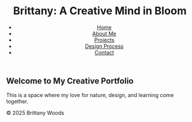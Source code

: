 <!DOCTYPE html>
<html lang="en">
<head>
  <meta charset="UTF-8" />
  <meta name="viewport" content="width=device-width, initial-scale=1.0" />
  <title>Roots & Designs</title>
  <link rel="stylesheet" href="final.css" />
</head>
<body>

  <header>
    <h1>Brittany: A Creative Mind in Bloom</h1>
    <nav>
      <ul>
        <li><a href="index.html">Home</a></li>
        <li><a href="about.html">About Me</a></li>
        <li><a href="projects.html">Projects</a></li>
        <li><a href="process.html">Design Process</a></li>
        <li><a href="contact.html">Contact</a></li>
      </ul>
    </nav>
  </header>

  <main>
    <section class="content">
      <h2>Welcome to My Creative Portfolio</h2>
      <p>This is a space where my love for nature, design, and learning come together.</p>
    </section>
  </main>

  <footer>
    <p>&copy; 2025 Brittany Woods </p>
  </footer>

</body>
</html>
